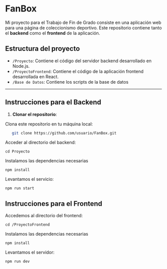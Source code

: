 # FanBox

Mi proyecto para el Trabajo de Fin de Grado consiste en una aplicación web para una página de coleccionismo deportivo. Este repositorio contiene tanto el **backend** como el **frontend** de la aplicación.

## Estructura del proyecto

- `/Proyecto`: Contiene el código del servidor backend desarrollado en Node.js.
- `/ProyectoFrontend`: Contiene el código de la aplicación frontend desarrollada en React.
- `/Base de Datos`: Contiene los scripts de la base de datos

---

## Instrucciones para el Backend

1. **Clonar el repositorio**:

Clona este repositorio en tu máquina local:

```bash
   git clone https://github.com/usuario/FanBox.git
```

Acceder al directorio del backend:

```
cd Proyecto
```

Instalamos las dependencias necesarias

```
npm install
```

Levantamos el servicio:

```
npm run start
```

## Instrucciones para el Frontend

Accedemos al directorio del frontend:

```
cd /ProyectoFrontend
```

Instalamos las dependencias necesarias

```
npm install
```

Levantamos el servidor:

```
npm run dev
```
